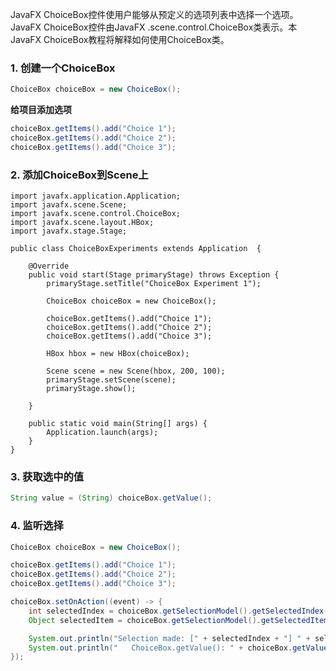 JavaFX ChoiceBox控件使用户能够从预定义的选项列表中选择一个选项。JavaFX ChoiceBox控件由JavaFX .scene.control.ChoiceBox类表示。本JavaFX ChoiceBox教程将解释如何使用ChoiceBox类。

### 1. 创建一个ChoiceBox

```java
ChoiceBox choiceBox = new ChoiceBox();
```

**给项目添加选项**

```java
choiceBox.getItems().add("Choice 1");
choiceBox.getItems().add("Choice 2");
choiceBox.getItems().add("Choice 3");
```

### 2. 添加ChoiceBox到Scene上

```
import javafx.application.Application;
import javafx.scene.Scene;
import javafx.scene.control.ChoiceBox;
import javafx.scene.layout.HBox;
import javafx.stage.Stage;

public class ChoiceBoxExperiments extends Application  {

    @Override
    public void start(Stage primaryStage) throws Exception {
        primaryStage.setTitle("ChoiceBox Experiment 1");

        ChoiceBox choiceBox = new ChoiceBox();

        choiceBox.getItems().add("Choice 1");
        choiceBox.getItems().add("Choice 2");
        choiceBox.getItems().add("Choice 3");

        HBox hbox = new HBox(choiceBox);

        Scene scene = new Scene(hbox, 200, 100);
        primaryStage.setScene(scene);
        primaryStage.show();

    }

    public static void main(String[] args) {
        Application.launch(args);
    }
}
```

### 3. 获取选中的值

```java
String value = (String) choiceBox.getValue();
```

### 4. 监听选择

```java
ChoiceBox choiceBox = new ChoiceBox();

choiceBox.getItems().add("Choice 1");
choiceBox.getItems().add("Choice 2");
choiceBox.getItems().add("Choice 3");

choiceBox.setOnAction((event) -> {
    int selectedIndex = choiceBox.getSelectionModel().getSelectedIndex();
    Object selectedItem = choiceBox.getSelectionModel().getSelectedItem();

    System.out.println("Selection made: [" + selectedIndex + "] " + selectedItem);
    System.out.println("   ChoiceBox.getValue(): " + choiceBox.getValue());
});
```